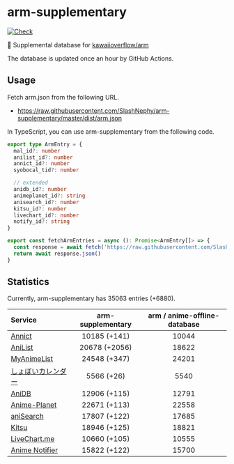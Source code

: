 # arm-supplementary

[![Check](https://github.com/SlashNephy/arm-supplementary/actions/workflows/check-node.yml/badge.svg)](https://github.com/SlashNephy/arm-supplementary/actions/workflows/check-node.yml)

💊 Supplemental database for [kawaiioverflow/arm](https://github.com/kawaiioverflow/arm)

The database is updated once an hour by GitHub Actions.

## Usage

Fetch arm.json from the following URL.

- https://raw.githubusercontent.com/SlashNephy/arm-supplementary/master/dist/arm.json

In TypeScript, you can use arm-supplementary from the following code.

```TypeScript
export type ArmEntry = {
  mal_id?: number
  anilist_id?: number
  annict_id?: number
  syobocal_tid?: number

  // extended
  anidb_id?: number
  animeplanet_id?: string
  anisearch_id?: number
  kitsu_id?: number
  livechart_id?: number
  notify_id?: string
}

export const fetchArmEntries = async (): Promise<ArmEntry[]> => {
  const response = await fetch('https://raw.githubusercontent.com/SlashNephy/arm-supplementary/master/dist/arm.json')
  return await response.json()
}
```

## Statistics

Currently, arm-supplementary has 35063 entries (+6880).

| Service                                     | arm-supplementary | arm / anime-offline-database |
| :------------------------------------------ | :---------------: | :--------------------------: |
| [Annict](https://annict.com)                |   10185 (+141)    |            10044             |
| [AniList](https://anilist.co)               |   20678 (+2056)   |            18622             |
| [MyAnimeList](https://myanimelist.net)      |   24548 (+347)    |            24201             |
| [しょぼいカレンダー](https://cal.syoboi.jp) |    5566 (+26)     |             5540             |
| [AniDB](https://anidb.net)                  |   12906 (+115)    |            12791             |
| [Anime-Planet](https://anime-planet.com)    |   22671 (+113)    |            22558             |
| [aniSearch](https://anisearch.com)          |   17807 (+122)    |            17685             |
| [Kitsu](https://kitsu.io)                   |   18946 (+125)    |            18821             |
| [LiveChart.me](https://livechart.me)        |   10660 (+105)    |            10555             |
| [Anime Notifier](https://notify.moe)        |   15822 (+122)    |            15700             |
